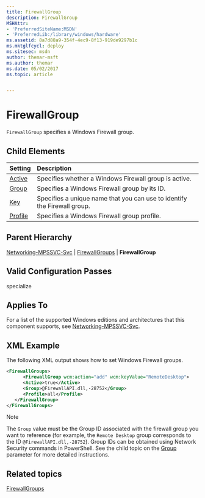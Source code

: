 ```yaml
---
title: FirewallGroup
description: FirewallGroup
MSHAttr:
- 'PreferredSiteName:MSDN'
- 'PreferredLib:/library/windows/hardware'
ms.assetid: 8a7d88a9-354f-4ec9-8f13-919de9297b1c
ms.mktglfcycl: deploy
ms.sitesec: msdn
author: themar-msft
ms.author: themar
ms.date: 05/02/2017
ms.topic: article


---
```

# FirewallGroup

`FirewallGroup` specifies a Windows Firewall group.

## Child Elements

| Setting                 | Description                                                                           |
|:------------------------|:--------------------------------------------------------------------------------------|
| [Active](networking-mpssvc-svc-firewallgroups-firewallgroup-active.md) | Specifies whether a Windows Firewall group is active. |
| [Group](networking-mpssvc-svc-firewallgroups-firewallgroup-group.md) | Specifies a Windows Firewall group by its ID. |
| [Key](networking-mpssvc-svc-firewallgroups-firewallgroup-key.md) | Specifies a unique name that you can use to identify the Firewall group. |
| [Profile](networking-mpssvc-svc-firewallgroups-firewallgroup-profile.md) | Specifies a Windows Firewall group profile. |

## Parent Hierarchy

[Networking-MPSSVC-Svc](networking-mpssvc-svc.md) | [FirewallGroups](networking-mpssvc-svc-firewallgroups.md) | **FirewallGroup**

## Valid Configuration Passes

specialize

## Applies To

For a list of the supported Windows editions and architectures that this component supports, see [Networking-MPSSVC-Svc](networking-mpssvc-svc.md).

## XML Example

The following XML output shows how to set Windows Firewall groups.

```XML
<FirewallGroups>
      <FirewallGroup wcm:action="add" wcm:keyValue="RemoteDesktop">
      <Active>true</Active>
      <Group>@FirewallAPI.dll,-28752</Group>
      <Profile>all</Profile>
   </FirewallGroup>
</FirewallGroups>
```

> [!Note]
> The `Group` value must be the Group ID associated with the firewall group you want to reference (for example, the `Remote Desktop` group corresponds to the ID `@FirewallAPI.dll,-28752`). Group IDs can be obtained using Network Security commands in PowerShell. See the child topic on the [Group](networking-mpssvc-svc-firewallgroups-firewallgroup-group.md) parameter for more detailed instructions.

## Related topics

[FirewallGroups](networking-mpssvc-svc-firewallgroups.md)

